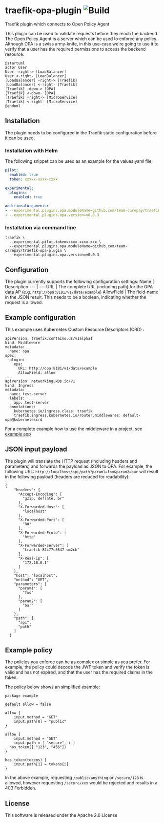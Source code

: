 # traefik-opa-plugin ![Build](https://github.com/team-carepay/traefik-opa-plugin/workflows/build/badge.svg)
Traefik plugin which connects to Open Policy Agent

This plugin can be used to validate requests before they reach the backend. The Open Policy Agent is a server which can be used to enforce any policy. Although OPA is a swiss army-knife, in this use-case we're going to use it to verify that a user has the required permissions to access the backend resource.

```puml
@startuml
actor User
User -right-> [LoadBalancer]
User <-right- [LoadBalancer]
[LoadBalancer] -right-> [Traefik]
[LoadBalancer] <-right- [Traefik]
[Traefik] -down-> [OPA]
[Traefik] <-down- [OPA]
[Traefik] -right-> [MicroService]
[Traefik] <-right- [MicroService]
@enduml
```

## Installation
The plugin needs to be configured in the Traefik static configuration before it can be used.
### Installation with Helm
The following snippet can be used as an example for the values.yaml file:
```values.yaml
pilot:
  enabled: true
  token: xxxxx-xxxx-xxxx

experimental:
  plugins:
    enabled: true

additionalArguments:
- --experimental.plugins.opa.moduleName=github.com/team-carepay/traefik-opa-plugin
- --experimental.plugins.opa.version=v0.0.3
```

### Installation via command line
```
traefik \
  --experimental.pilot.token=xxxx-xxxx-xxx \
  --experimental.plugins.opa.moduleName=github.com/team-carepay/traefik-opa-plugin \
  --experimental.plugins.opa.version=v0.0.3
```

## Configuration
The plugin currently supports the following configuration settings:
Name | Description
--- | ---
URL | The complete URL (including path) for the OPA data AP (e.g. `http://opa:8181/v1/data/example`)
AllowField | The field-name in the JSON result. This needs to be a boolean, indicating whether the request is allowed.

## Example configuration
This example uses Kubernetes Custom Resource Descriptors (CRD) :
```
apiVersion: traefik.containo.us/v1alpha1
kind: Middleware
metadata:
  name: opa
spec:
  plugin:
    opa:
      URL: http://opa:8181/v1/data/example
      AllowField: allow
---
apiVersion: networking.k8s.io/v1
kind: Ingress
metadata:
  name: test-server
  labels:
    app: test-server
  annotations:
    kubernetes.io/ingress.class: traefik
    traefik.ingress.kubernetes.io/router.middlewares: default-opa@kubernetescrd

```


For a complete example how to use the middleware in a project, see [example app](deployment/local/example-app/)

## JSON input payload
The plugin will translate the HTTP request (including headers and parameters) and forwards the payload as JSON to OPA. For example, the following URL: `http://localhost/api/path?param1=foo&param2=bar` will result in the following payload (headers are reduced for readability):

```
{
    "headers": {
      "Accept-Encoding": [
        "gzip, deflate, br"
      ],
      "X-Forwarded-Host": [
        "localhost"
      ],
      "X-Forwarded-Port": [
        "80"
      ],
      "X-Forwarded-Proto": [
        "http"
      ],
      "X-Forwarded-Server": [
        "traefik-84c77c5547-sm2cb"
      ],
      "X-Real-Ip": [
        "172.18.0.1"
      ]
    },
    "host": "localhost",
    "method": "GET",
    "parameters": {
      "param1": [
        "foo"
      ],
      "param2": [
        "bar"
      ]
    },
    "path": [
      "api",
      "path"
    ]
  }
```

## Example policy
The policies you enforce can be as complex or simple as you prefer. For example, the policy could decode the JWT token and verify the token is valid and has not expired, and that the user has the required claims in the token.

The policy below shows an simplified example:
```
package example

default allow = false

allow {
	input.method = "GET"
	input.path[0] = "public"
}

allow {
	input.method = "GET"
	input.path = [ "secure", i ]
  has_token([ "123", "456"])
}

has_token(tokens) {
    input.path[1] = tokens[i]
}
```
In the above example, requesting `/public/anything` or `/secure/123` is allowed, however requesting `/secure/xxx` would be rejected and results in a 403 Forbidden.


## License
This software is released under the Apache 2.0 License
